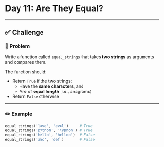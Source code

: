 # Day 11: Are They Equal?

---

## ✅ Challenge

### 🧩 Problem  
Write a function called `equal_strings` that takes **two strings** as arguments and compares them.

The function should:
- Return `True` if the two strings:
  - Have the **same characters**, and
  - Are of **equal length** (i.e., anagrams)
- Return `False` otherwise

---

### ✏️ Example

```python
equal_strings('love', 'evol')     # True
equal_strings('python', 'typhon') # True
equal_strings('hello', 'helloo')  # False
equal_strings('abc', 'def')       # False
